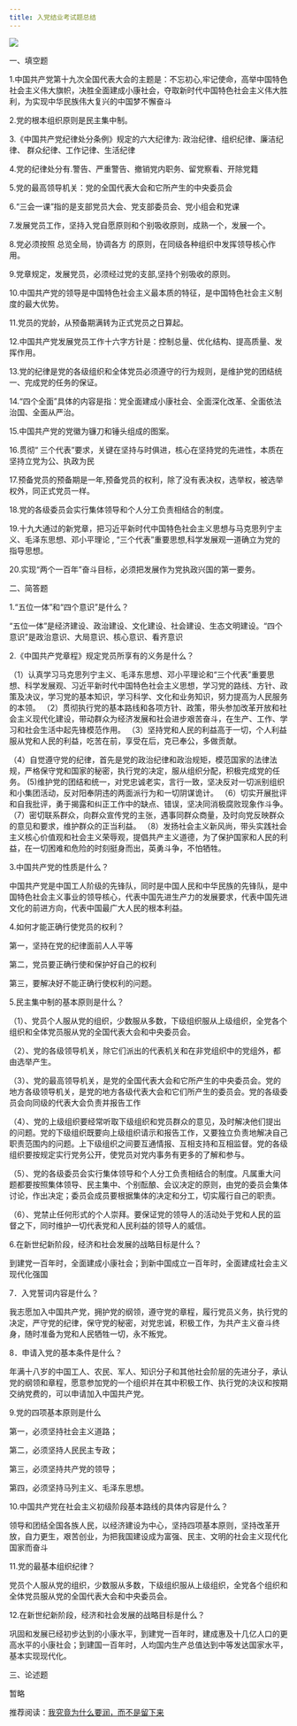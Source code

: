 ```yaml
---
title: 入党结业考试题总结
---
```

![](https://picx.zhimg.com/v2-a3237a6e1f0011118c615c5453872d46_1440w.jpg?source=172ae18b)

一、填空题

1.中国共产党第十九次全国代表大会的主题是：不忘初心,牢记使命，高举中国特色社会主义伟大旗帜，决胜全面建成小康社会，夺取新时代中国特色社会主义伟大胜利，为实现中华民族伟大复兴的中国梦不懈奋斗

2.党的根本组织原则是民主集中制。

3.《中国共产党纪律处分条例》规定的六大纪律为: 政治纪律、组织纪律、廉洁纪律、 群众纪律、工作记律、生活纪律

4.党的纪律处分有.警告、严重警告、撤销党内职务、留党察看、开除党籍

5.党的最高领导机关：党的全国代表大会和它所产生的中央委员会

6.“三会一课”指的是支部党员大会、党支部委员会、党小组会和党课

7.发展党员工作，坚持入党自愿原则和个别吸收原则，成熟一个，发展一个。

8.党必须按照 总览全局，协调各方 的原则，在同级各种组织中发挥领导核心作用。

9.党章规定，发展党员，必须经过党的支部,坚持个别吸收的原则。

10.中国共产党的领导是中国特色社会主义最本质的特征，是中国特色社会主义制度的最大优势。

11.党员的党龄，从预备期满转为正式党员之日算起。

12.中国共产党发展党员工作十六字方针是：控制总量、优化结构、提高质量、发挥作用。

13.党的纪律是党的各级组织和全体党员必须遵守的行为规则，是维护党的团结统一、完成党的任务的保证。

14.“四个全面”具体的内容是指：党全面建成小康社会、全面深化改革、全面依法治国、全面从严治。

15.中国共产党的党徽为镰刀和锤头组成的图案。

16.贯彻“ 三个代表”要求，关键在坚持与时俱进，核心在坚持党的先进性，本质在坚持立党为公、执政为民

17.预备党员的预备期是一年,预备党员的权利，除了没有表决权，选举权，被选举权外，同正式党员一样。

18.党的各级委员会实行集体领导和个人分工负责相结合的制度。

19.十九大通过的新党章，把习近平新时代中国特色社会主义思想与马克思列宁主义、毛泽东思想、邓小平理论 , “三个代表”重要思想,科学发展观一道确立为党的指导思想。

20.实现“两个一百年”奋斗目标，必须把发展作为党执政兴国的第一要务。

二、简答题

1.“五位一体”和“四个意识”是什么？

“五位一体”是经济建设、政治建设、文化建设、社会建设、生态文明建设。“四个意识”是政治意识、大局意识、核心意识、看齐意识

2.《中国共产党章程》规定党员所享有的义务是什么？

（1）认真学习马克思列宁主义、毛泽东思想、邓小平理论和“三个代表”重要思想、科学发展观、习近平新时代中国特色社会主义思想，学习党的路线、方针、政策及决议，学习党的基本知识，学习科学、文化和业务知识，努力提高为人民服务的本领。 
（2）贯彻执行党的基本路线和各项方针、政策，带头参加改革开放和社会主义现代化建设，带动群众为经济发展和社会进步艰苦奋斗，在生产、工作、学习和社会生活中起先锋模范作用。 
（3）坚持党和人民的利益高于一切，个人利益服从党和人民的利益，吃苦在前，享受在后，克已奉公，多做贡献。

（4）自觉遵守党的纪律，首先是党的政治纪律和政治规矩，模范国家的法律法规，严格保守党和国家的秘密，执行党的决定，服从组织分配，积极完成党的任务。 
(5)维护党的团结和统一，对党忠诚老实，言行一致，坚决反对一切派别组织和小集团活动，反对阳奉阴违的两面派行为和一切阴谋诡计。 
（6）切实开展批评和自我批评，勇于揭露和纠正工作中的缺点、错误，坚决同消极腐败现象作斗争。 
（7）密切联系群众，向群众宣传党的主张，遇事同群众商量，及时向党反映群众的意见和要求，维护群众的正当利益。 
（8）发扬社会主义新风尚，带头实践社会主义核心价值观和社会主义荣辱观，提倡共产主义道德，为了保护国家和人民的利益，在一切困难和危险的时刻挺身而出，英勇斗争，不怕牺牲。

3.中国共产党的性质是什么？

中国共产党是中国工人阶级的先锋队，同时是中国人民和中华民族的先锋队，是中国特色社会主义事业的领导核心，代表中国先进生产力的发展要求，代表中国先进文化的前进方向，代表中国最广大人民的根本利益。

4.如何才能正确行使党员的权利？

第一，坚持在党的纪律面前人人平等

第二，党员要正确行使和保护好自己的权利

第三，要解决好不能正确行使权利的问题。

5.民主集中制的基本原则是什么？

（1）、党员个人服从党的组织，少数服从多数，下级组织服从上级组织，全党各个组织和全体党员服从党的全国代表大会和中央委员会。

（2）、党的各级领导机关，除它们派出的代表机关和在非党组织中的党组外，都由选举产生。

（3）、党的最高领导机关，是党的全国代表大会和它所产生的中央委员会。党的地方各级领导机关，是党的地方各级代表大会和它们所产生的委员会。党的各级委员会向同级的代表大会负责并报告工作

（4）、党的上级组织要经常听取下级组织和党员群众的意见，及时解决他们提出的问题。党的下级组织既要向上级组织请示和报告工作，又要独立负责地解决自己职责范围内的问题。上下级组织之间要互通情报、互相支持和互相监督。党的各级组织要按规定实行党务公开，使党员对党内事务有更多的了解和参与。

（5）、党的各级委员会实行集体领导和个人分工负责相结合的制度。凡属重大问题都要按照集体领导、民主集中、个别酝酿、会议决定的原则，由党的委员会集体讨论，作出决定；委员会成员要根据集体的决定和分工，切实履行自己的职责。

（6）、党禁止任何形式的个人崇拜。要保证党的领导人的活动处于党和人民的监督之下，同时维护一切代表党和人民利益的领导人的威信。

6.在新世纪新阶段，经济和社会发展的战略目标是什么？

到建党一百年时，全面建成小康社会；到新中国成立一百年时，全面建成社会主义现代化强国

7．入党誓词内容是什么？

我志愿加入中国共产党，拥护党的纲领，遵守党的章程，履行党员义务，执行党的决定，严守党的纪律，保守党的秘密，对党忠诚，积极工作，为共产主义奋斗终身，随时准备为党和人民牺牲一切，永不叛党。

8．申请入党的基本条件是什么？

年满十八岁的中国工人、农民、军人、知识分子和其他社会阶层的先进分子，承认党的纲领和章程，愿意参加党的一个组织并在其中积极工作、执行党的决议和按期交纳党费的，可以申请加入中国共产党。

9.党的四项基本原则是什么

第一，必须坚持社会主义道路；

第二，必须坚持人民民主专政；

第三，必须坚持共产党的领导；

第四，必须坚持马列主义、毛泽东思想。

10.中国共产党在社会主义初级阶段基本路线的具体内容是什么？

领导和团结全国各族人民，以经济建设为中心，坚持四项基本原则，坚持改革开放，自力更生，艰苦创业，为把我国建设成为富强、民主、文明的社会主义现代化国家而奋斗

11.党的最基本组织纪律？

党员个人服从党的组织，少数服从多数，下级组织服从上级组织，全党各个组织和全体党员服从党的全国代表大会和中央委员会。

12.在新世纪新阶段，经济和社会发展的战略目标是什么？

巩固和发展已经初步达到的小康水平，到建党一百年时，建成惠及十几亿人口的更高水平的小康社会；到建国一百年时，人均国内生产总值达到中等发达国家水平，基本实现现代化。

三、论述题

暂略

推荐阅读：[我究竟为什么要润，而不是留下来](../about/run.md)
